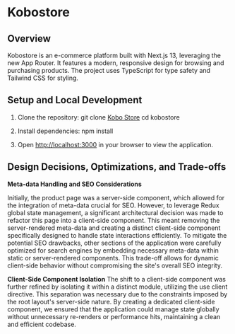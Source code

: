 # Kobostore

## Overview
Kobostore is an e-commerce platform built with Next.js 13, leveraging the new App Router. It features a modern, responsive design for browsing and purchasing products. The project uses TypeScript for type safety and Tailwind CSS for styling.

## Setup and Local Development

1. Clone the repository:
git clone [Kobo Store](https://github.com/Rinwaoluwa/kobostore.git)
cd kobostore


2. Install dependencies:
npm install


4. Open [http://localhost:3000](http://localhost:3000) in your browser to view the application.

## Design Decisions, Optimizations, and Trade-offs

**Meta-data Handling and SEO Considerations**

Initially, the product page was a server-side component, which allowed for the integration of meta-data crucial for SEO. However, to leverage Redux global state management, a significant architectural decision was made to refactor this page into a client-side component. This meant removing the server-rendered meta-data and creating a distinct client-side component specifically designed to handle state interactions efficiently. To mitigate the potential SEO drawbacks, other sections of the application were carefully optimized for search engines by embedding necessary meta-data within static or server-rendered components. This trade-off allows for dynamic client-side behavior without compromising the site's overall SEO integrity.

**Client-Side Component Isolation**
The shift to a client-side component was further refined by isolating it within a distinct module, utilizing the use client directive. This separation was necessary due to the constraints imposed by the root layout's server-side nature. By creating a dedicated client-side component, we ensured that the application could manage state globally without unnecessary re-renders or performance hits, maintaining a clean and efficient codebase.


